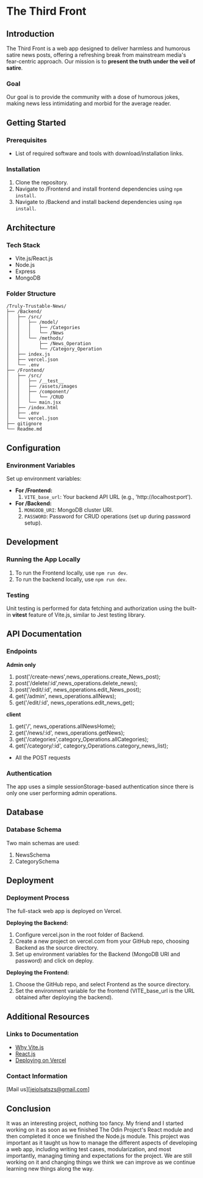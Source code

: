 # The Third Front

## Introduction
The Third Front is a web app designed to deliver harmless and humorous satire news posts, offering a refreshing break from mainstream media's fear-centric approach. Our mission is to **present the truth under the veil of satire**.

### Goal
Our goal is to provide the community with a dose of humorous jokes, making news less intimidating and morbid for the average reader.

## Getting Started
### Prerequisites
- List of required software and tools with download/installation links.

### Installation
1. Clone the repository.
2. Navigate to /Frontend and install frontend dependencies using `npm install`.
3. Navigate to /Backend and install backend dependencies using `npm install`.

## Architecture
### Tech Stack
- Vite.js/React.js
- Node.js
- Express
- MongoDB

### Folder Structure
```
/Truly-Trustable-News/
├── /Backend/
│   ├── /src/
│   │   ├── /model/
│   │   │   ├── /Categories
│   │   │   └── /News
│   │   └── /methods/
│   │       ├── /News_Operation
│   │       └── /Category_Operation
│   ├── index.js
│   ├── vercel.json
│   └── .env
├── /Frontend/
│   ├── /src/
│   │   ├── /__test__
│   │   ├── /assets/images
│   │   ├── /component/
│   │   │   └── /CRUD
│   │   └── main.jsx
│   ├── /index.html
│   ├── .env
│   └── vercel.json
├── gitignore
└── Readme.md
```


## Configuration
### Environment Variables
Set up environment variables:
- **For /Frontend:**
  1. `VITE_base_url`: Your backend API URL (e.g., 'http://localhost:port').
- **For /Backend:**
  1. `MONGODB_URI`: MongoDB cluster URI.
  2. `PASSWORD`: Password for CRUD operations (set up during password setup).

## Development
### Running the App Locally
1. To run the Frontend locally, use `npm run dev`.
2. To run the backend locally, use `npm run dev`.

### Testing
Unit testing is performed for data fetching and authorization using the built-in **vitest** feature of Vite.js, similar to Jest testing library.

## API Documentation
### Endpoints
**Admin only**
1. post('/create-news',news_operations.create_News_post);
2. post('/delete/:id',news_operations.delete_news);
3. post('/edit/:id', news_operations.edit_News_post);
4. get('/admin', news_operations.allNews);
4. get('/edit/:id', news_operations.edit_news_get);

**client**
1. get('/', news_operations.allNewsHome);
2. get('/news/:id', news_operations.getNews);
3. get('/categories',category_Operations.allCategories);
4. get('/category/:id', category_Operations.category_news_list);


- All the POST requests


### Authentication
The app uses a simple sessionStorage-based authentication since there is only one user performing admin operations.

## Database
### Database Schema
Two main schemas are used:
1. NewsSchema
2. CategorySchema

## Deployment
### Deployment Process
The full-stack web app is deployed on Vercel.

**Deploying the Backend:**
1. Configure vercel.json in the root folder of Backend.
2. Create a new project on vercel.com from your GitHub repo, choosing Backend as the source directory.
3. Set up environment variables for the Backend (MongoDB URI and password) and click on deploy.

**Deploying the Frontend:**
1. Choose the GitHub repo, and select Frontend as the source directory.
2. Set the environment variable for the frontend (VITE_base_url is the URL obtained after deploying the backend).

## Additional Resources
### Links to Documentation
- [Why Vite.js][1]
- [React.js][2]
- [Deploying on Vercel][3]

[1]: https://vitejs.dev/guide/why
[2]: https://react.dev/learn
[3]: https://vercel.com/docs/frameworks/vite


### Contact Information
[Mail us][jeiolsatszs@gmail.com]

## Conclusion
It was an interesting project, nothing too fancy. My friend and I started working on it as soon as we finished The Odin Project's React module and then completed it once we finished the Node.js module. This project was important as it taught us how to manage the different aspects of developing a web app, including writing test cases, modularization, and most importantly, managing timing and expectations for the project. We are still working on it and changing things we think we can improve as we continue learning new things along the way.
